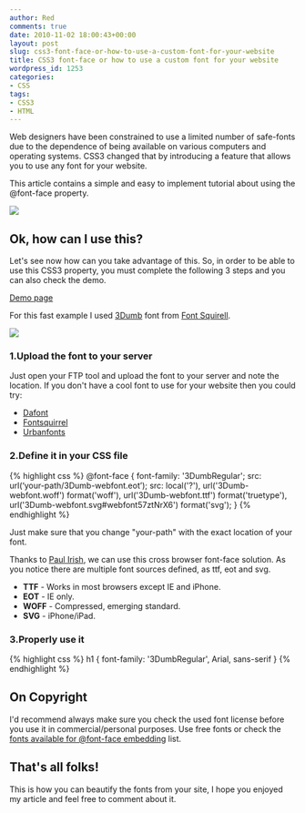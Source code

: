 ```yaml
---
author: Red
comments: true
date: 2010-11-02 18:00:43+00:00
layout: post
slug: css3-font-face-or-how-to-use-a-custom-font-for-your-website
title: CSS3 font-face or how to use a custom font for your website
wordpress_id: 1253
categories:
- CSS
tags:
- CSS3
- HTML
---
```


Web designers have been constrained to use a limited number of safe-fonts due to the dependence of being available on various computers and operating systems. CSS3 changed that by introducing a feature that allows you to use any font for your website.

This article contains a simple and easy to implement tutorial  about using the @font-face property.

[![](http://www.red-team-design.com/wp-content/uploads/2010/10/css3-font-face.png)](http://www.red-team-design.com/css3-font-face-or-how-to-use-a-custom-font-for-your-website)

<!-- more -->

## Ok, how can I use this?

Let's see now how can you take advantage of this. So, in order to be able to use this CSS3 property, you must complete the following 3 steps and you can also check the demo.

[Demo page](http://www.red-team-design.com/wp-content/uploads/2010/10/css-font-face-demo.html)

For this fast example I used [3Dumb](http://www.fontsquirrel.com/fonts/3Dumb) font from [Font Squirell](http://www.fontsquirrel.com/).

![](http://www.red-team-design.com/wp-content/uploads/2010/10/font-face-example.png)

### 1.Upload the font to your server

Just open your FTP tool and upload the font to your server and note the location. If you don't have a cool font to use for your website then you could try:
	
  * [Dafont](http://www.dafont.com/)	
  * [Fontsquirrel](http://www.fontsquirrel.com/)	
  * [Urbanfonts](http://www.urbanfonts.com/)

### 2.Define it in your CSS file
    
{% highlight css %}
@font-face {
  font-family: '3DumbRegular';
  src: url(‘your-path/3Dumb-webfont.eot’);
  src: local('?'), url('3Dumb-webfont.woff') format('woff'), url('3Dumb-webfont.ttf') format('truetype'), url('3Dumb-webfont.svg#webfont57ztNrX6') format('svg');
}
{% endhighlight %}

Just make sure that you change "your-path" with the exact location of your font.

Thanks to [Paul Irish](http://paulirish.com/2009/bulletproof-font-face-implementation-syntax/), we can use this cross browser font-face solution. As you notice there are multiple font sources defined, as ttf, eot and svg.

  * **TTF** - Works in most browsers except IE and iPhone.	
  * **EOT** - IE only.	
  * **WOFF** - Compressed, emerging standard.	
  * **SVG** - iPhone/iPad.

### 3.Properly use it

{% highlight css %}
h1 {
  font-family: '3DumbRegular', Arial, sans-serif
}
{% endhighlight %}      

## On Copyright

I'd recommend always make sure you check the used font license before you use it in commercial/personal purposes. Use free fonts or check the [fonts available for @font-face embedding](http://webfonts.info/wiki/index.php?title=Fonts_available_for_@font-face_embedding) list.

## That's all folks!

This is how you can beautify the fonts from your site, I hope you enjoyed my article and feel free to comment about it.